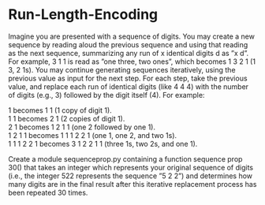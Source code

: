 # Run-Length-Encoding

Imagine you are presented with a sequence of digits. You may create a new sequence by reading aloud the
previous sequence and using that reading as the next sequence, summarizing any run of x identical digits d as ”x d”.
For example, 3 1 1 is read as ”one three, two ones”, which becomes 1 3 2 1 (1 3, 2 1s). You may continue generating
sequences iteratively, using the previous value as input for the next step. For each step, take the previous value,
and replace each run of identical digits (like 4 4 4) with the number of digits (e.g., 3) followed by the digit itself (4).
For example:

1 becomes 1 1 (1 copy of digit 1).  
1 1 becomes 2 1 (2 copies of digit 1).  
2 1 becomes 1 2 1 1 (one 2 followed by one 1).  
1 2 1 1 becomes 1 1 1 2 2 1 (one 1, one 2, and two 1s).  
1 1 1 2 2 1 becomes 3 1 2 2 1 1 (three 1s, two 2s, and one 1).  

Create a module sequenceprop.py containing a function sequence prop 30() that takes an integer which represents
your original sequence of digits (i.e., the integer 522 represents the sequence ”5 2 2”) and determines how
many digits are in the final result after this iterative replacement process has been repeated 30 times.

